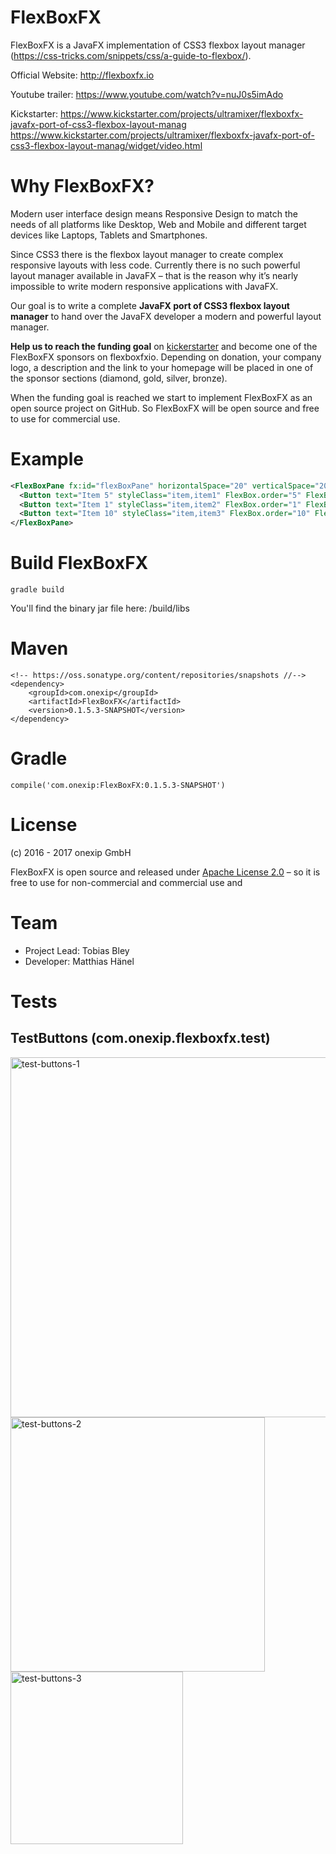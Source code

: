 # FlexBoxFX
FlexBoxFX is a JavaFX implementation of CSS3 flexbox layout manager (https://css-tricks.com/snippets/css/a-guide-to-flexbox/).

Official Website: http://flexboxfx.io               

Youtube trailer: https://www.youtube.com/watch?v=nuJ0s5imAdo

Kickstarter: https://www.kickstarter.com/projects/ultramixer/flexboxfx-javafx-port-of-css3-flexbox-layout-manag
https://www.kickstarter.com/projects/ultramixer/flexboxfx-javafx-port-of-css3-flexbox-layout-manag/widget/video.html
                                               

# Why FlexBoxFX? #
Modern user interface design means Responsive Design to match the needs of all platforms like Desktop, Web and Mobile and different target devices like Laptops, Tablets and Smartphones.

Since CSS3 there is the flexbox layout manager to create complex responsive layouts with less code. Currently there is no such powerful layout manager available in JavaFX – that is the reason why it’s nearly impossible to write modern responsive applications with JavaFX.

Our goal is to write a complete **JavaFX port of CSS3 flexbox layout manager** to hand over the JavaFX developer a modern and powerful layout manager.

**Help us to reach the funding goal** on [kickerstarter](https://www.kickstarter.com/projects/ultramixer/flexboxfx-javafx-port-of-css3-flexbox-layout-manag) and become one of the FlexBoxFX sponsors on flexboxfxio. Depending on donation, your company logo, a description and the link to your homepage will be placed in one of the sponsor sections (diamond, gold, silver, bronze).
                        
When the funding goal is reached we start to implement FlexBoxFX as an open source project on GitHub. So FlexBoxFX will be open source and free to use for commercial use.

# Example #
```xml
<FlexBoxPane fx:id="flexBoxPane" horizontalSpace="20" verticalSpace="20" styleClass="flex-pane" direction="ROW"> 
  <Button text="Item 5" styleClass="item,item1" FlexBox.order="5" FlexBox.grow="1"></Button>
  <Button text="Item 1" styleClass="item,item2" FlexBox.order="1" FlexBox.grow="2"></Button> 
  <Button text="Item 10" styleClass="item,item3" FlexBox.order="10" FlexBox.grow="1"></Button> 
</FlexBoxPane>
```


# Build FlexBoxFX #
```
gradle build
```
You'll find the binary jar file here: <project-dir>/build/libs


# Maven #
```
<!-- https://oss.sonatype.org/content/repositories/snapshots //-->
<dependency>
    <groupId>com.onexip</groupId>
    <artifactId>FlexBoxFX</artifactId>
    <version>0.1.5.3-SNAPSHOT</version>
</dependency>
```

# Gradle #
```
compile('com.onexip:FlexBoxFX:0.1.5.3-SNAPSHOT')
```


# License #
(c) 2016 - 2017 onexip GmbH

FlexBoxFX is open source and released under [Apache License 2.0](https://www.apache.org/licenses/LICENSE-2.0) –  so it is free to use for non-commercial and commercial use and

# Team #
* Project Lead: Tobias Bley
* Developer: Matthias Hänel

# Tests #

## TestButtons (com.onexip.flexboxfx.test) ##

<img width="576" alt="test-buttons-1" src="https://cloud.githubusercontent.com/assets/2484805/26397621/3448ca04-4077-11e7-883e-7613c89e8306.png">
<img width="407" alt="test-buttons-2" src="https://cloud.githubusercontent.com/assets/2484805/26397620/34480628-4077-11e7-94d0-572b8e817dbf.png">
<img width="276" alt="test-buttons-3" src="https://cloud.githubusercontent.com/assets/2484805/26397619/34480fba-4077-11e7-9c51-296374cb1809.png">


